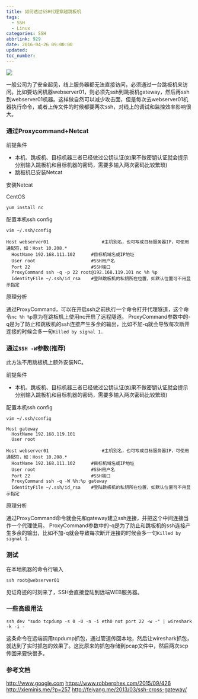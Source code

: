 ```yaml
---
title: 如何透过SSH代理穿越跳板机
tags:
  - SSH
  - Linux
categories: SSH
abbrlink: 929
date: 2016-04-26 09:00:00
updated:
toc_number:
---
```


![](http://www.hi-linux.com/img/linux/ProxyCommand.png)

一般公司为了安全起见，线上服务器都无法直接访问，必须通过一台跳板机来访问。比如要访问机器webserver01，则必须先ssh到跳板机gateway，然后再ssh到webserver01机器。这样做自然可以减少攻击面，但是每次去webserver01机器执行命令，或者上传文件的时候都要两次ssh，对线上的调试和监控效率影响很大。<!-- more -->

### 通过Proxycommand+Netcat

前提条件

- 本机、跳板机、目标机器三者已经做过公钥认证(如果不做密钥认证就会提示分别输入跳板机和目标机器的密码，需要多输入两次密码比较繁琐)
- 跳板机已安装Netcat

安装Netcat

CentOS

```
yum install nc
```

配置本机ssh config

```
vim ~/.ssh/config

Host webserver01					#主机别名，也可写成目标服务器IP，可使用通配符，如：Host 10.208.*
  HostName 192.168.111.102		#目标机域名或IP地址
  User root						#SSH用户名
  Port 22						#SSH端口
  ProxyCommand ssh -q -p 22 root@192.168.119.101 nc %h %p
  IdentityFile ~/.ssh/id_rsa 	#登陆跳板机的私钥所在位置，如默认位置可不用显示指定
```

原理分析

通过ProxyCommand，可以在开启ssh之前执行一个命令打开代理隧道，这个命令`nc %h %p`意为在跳板机上使用nc开启了远程隧道。
ProxyCommand参数中的-q是为了防止和跳板机的ssh连接产生多余的输出，比如不加-q就会导致每次断开连接的时候会多一句`Killed by signal 1.`

### 通过`SSH -W`参数(推荐)

此方法不用跳板机上额外安装NC。

前提条件

- 本机、跳板机、目标机器三者已经做过公钥认证(如果不做密钥认证就会提示分别输入跳板机和目标机器的密码，需要多输入两次密码比较繁琐)


配置本机ssh config

```
vim ~/.ssh/config

Host gateway
  HostName 192.168.119.101
  User root

Host webserver01    				#主机别名，也可写成目标服务器IP，可使用通配符，如：Host 10.208.*
  HostName 192.168.111.102		#目标机域名或IP地址
  User root						#SSH用户名
  Port 22						#SSH端口
  ProxyCommand ssh -q -W %h:%p gateway
  IdentityFile ~/.ssh/id_rsa 	#登陆跳板机的私钥所在位置，如默认位置可不用显示指定

```

原理分析

通过ProxyCommand命令就会先和gateway建立ssh连接，并把这个中间连接当作一个代理使用。
ProxyCommand参数中的-q是为了防止和跳板机的ssh连接产生多余的输出，比如不加-q就会导致每次断开连接的时候会多一句`Killed by signal 1.`


### 测试

在本地机器的命令行输入

```
ssh root@webserver01
```

见证奇迹的时刻来了，SSH会直接登陆到远端WEB服务器。


### 一些高级用法

```
ssh dev "sudo tcpdump -s 0 -U -n -i eth0 not port 22 -w -" | wireshark -k -i -
```

这条命令在远端调用tcpdump抓包，通过管道传回本地，然后让wireshark抓包，就达到了实时抓包的效果了。这比原来的抓包存储到pcap文件中，然后两次scp传回来要快很多。


### 参考文档

http://www.google.com
https://www.robberphex.com/2015/09/426
http://xieminis.me/?p=257
http://feiyang.me/2013/03/ssh-cross-gateway/

